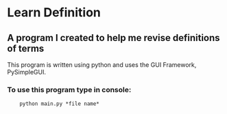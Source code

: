# Learn Definition

## A program I created to help me revise definitions of terms

This program is written using python and uses the GUI Framework, PySimpleGUI.

### To use this program type in console:

```
    python main.py *file name*

```
